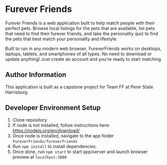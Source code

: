 # Furever Friends

Furever Friends is a web application built to help match people with their perfect pets. Browse local listings for the pets that are available, list pets that need to find their furever friends, and take the personality quiz to find the pets that best match your personality and lifestyle. 

Built to run in any modern web browser, FureverFriends works on desktops, laptops, tablets, and smartphones of all types. No need to download or update anything! Just create an account and you're ready to start matching.

## Author Information
This application is built as a capstone project for Team FF at Penn State Harrisburg.

## Developer Environment Setup
1. Clone repository
2. If node is not installed, follow instructions here: https://nodejs.org/en/download/
3. Once node is installed, navigate to the app folder <code>FureverFriends/fureverfriends</code>
4. Run <code>npm install</code> to install dependencies.
4. Once done, run <code>npm start</code> to start app/server and launch browser preview at <code>localhost:3000</code>
